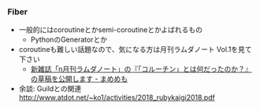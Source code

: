### Fiber

* 一般的にはcoroutineとかsemi-coroutineとかよばれるもの
  * PythonのGeneratorとか
* coroutineも難しい話題なので、気になる方は月刊ラムダノート Vol.1を見て下さい
  * [新雑誌「n月刊ラムダノート」の『「コルーチン」とは何だったのか？』の草稿を公開します \- まめめも](https://mametter.hatenablog.com/entry/2019/03/27/211140)
* 余談: Guildとの関連 http://www.atdot.net/~ko1/activities/2018_rubykaigi2018.pdf
